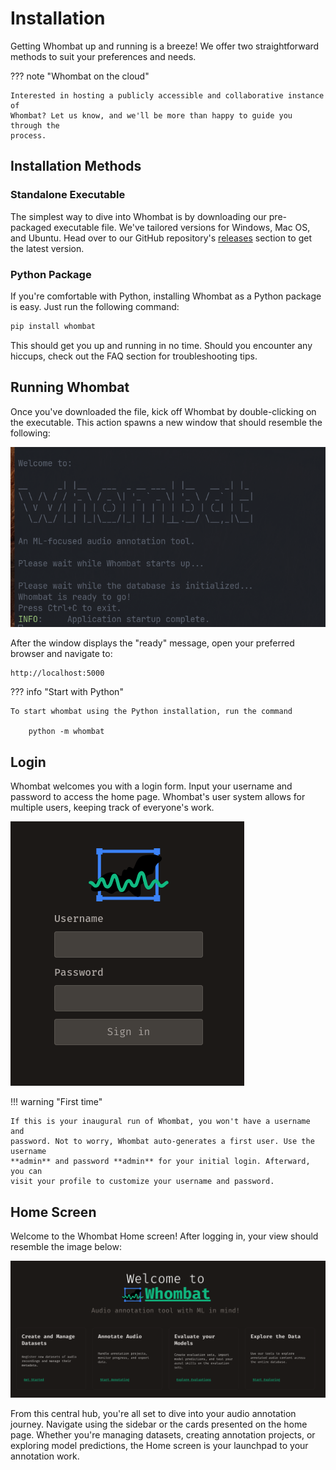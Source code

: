 # Installation

Getting Whombat up and running is a breeze! We offer two straightforward methods
to suit your preferences and needs.

??? note "Whombat on the cloud"

    Interested in hosting a publicly accessible and collaborative instance of
    Whombat? Let us know, and we'll be more than happy to guide you through the
    process.

## Installation Methods

### Standalone Executable

The simplest way to dive into Whombat is by downloading our pre-packaged
executable file. We've tailored versions for Windows, Mac OS, and Ubuntu. Head
over to our GitHub repository's [releases](https://github.com/mbsantiago/whombat/releases) section to get the latest version.

### Python Package

If you're comfortable with Python, installing Whombat as a Python package is
easy. Just run the following command:

```bash
pip install whombat
```

This should get you up and running in no time. Should you encounter any hiccups,
check out the FAQ section for troubleshooting tips.

## Running Whombat

Once you've downloaded the file, kick off Whombat by double-clicking on the
executable. This action spawns a new window that should resemble the following:

![boot](../assets/img/boot.png)

After the window displays the "ready" message, open your preferred browser and
navigate to:

    http://localhost:5000

??? info "Start with Python"

    To start whombat using the Python installation, run the command

        python -m whombat

## Login

Whombat welcomes you with a login form. Input your username and password to
access the home page. Whombat's user system allows for multiple users, keeping
track of everyone's work.

![login](../assets/img/login.png)

!!! warning "First time"

    If this is your inaugural run of Whombat, you won't have a username and
    password. Not to worry, Whombat auto-generates a first user. Use the username
    **admin** and password **admin** for your initial login. Afterward, you can
    visit your profile to customize your username and password.

## Home Screen

Welcome to the Whombat Home screen! After logging in, your view should resemble
the image below:

![login page](../assets/img/homepage.png)

From this central hub, you're all set to dive into your audio annotation
journey. Navigate using the sidebar or the cards presented on the home page.
Whether you're managing datasets, creating annotation projects, or exploring
model predictions, the Home screen is your launchpad to your annotation work.
